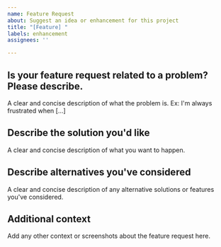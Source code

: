 ```yaml
---
name: Feature Request
about: Suggest an idea or enhancement for this project
title: "[Feature] "
labels: enhancement
assignees: ''

---
```


## Is your feature request related to a problem? Please describe.

A clear and concise description of what the problem is. Ex: I'm always frustrated when [...]

## Describe the solution you'd like

A clear and concise description of what you want to happen.

## Describe alternatives you've considered

A clear and concise description of any alternative solutions or features you've considered.

## Additional context

Add any other context or screenshots about the feature request here.